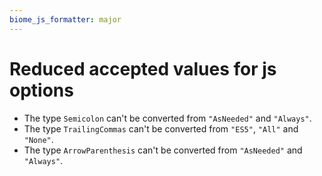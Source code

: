 ```yaml
---
biome_js_formatter: major
---
```


# Reduced accepted values for js options

- The type `Semicolon` can't be converted from `"AsNeeded"` and `"Always"`.
- The type `TrailingCommas` can't be converted from `"ES5"`, `"All"` and `"None"`.
- The type `ArrowParenthesis` can't be converted from `"AsNeeded"` and `"Always"`.
